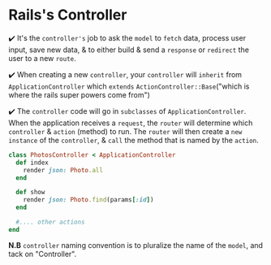# Rails's Controller
:heavy_check_mark: It's the ```controller's``` job to ask the ```model``` to ```fetch``` data, process user input, save new data, & to either build & send a ```response``` or ```redirect``` the user to a new ```route```.

:heavy_check_mark: When creating a new ```controller```, your ```controller``` will
```inherit``` from ```ApplicationController``` which ```extends``` ```ActionController::Base```("which is where the rails super powers come from")

:heavy_check_mark: The ```controller``` code will go in ```subclasses``` of ```ApplicationController```.
When the application receives a ```request```, the ```router``` will determine which ```controller``` & ```action``` (method) to run. The ```router``` will then create a ```new``` ```instance``` of the ```controller```, & ```call``` the method that is named by the ```action```.
```ruby
class PhotosController < ApplicationController
  def index
    render json: Photo.all
  end

  def show
    render json: Photo.find(params[:id])
  end

  #.... other actions
end
```
<b>N.B</b> ```controller``` naming convention is to pluralize the name of the ```model```, and tack on "Controller".